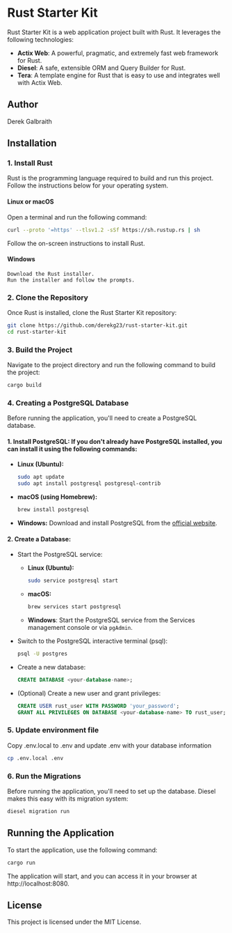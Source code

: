# Rust Starter Kit

Rust Starter Kit is a web application project built with Rust. It leverages the following technologies:

- **Actix Web**: A powerful, pragmatic, and extremely fast web framework for Rust.
- **Diesel**: A safe, extensible ORM and Query Builder for Rust.
- **Tera**: A template engine for Rust that is easy to use and integrates well with Actix Web.

## Author

Derek Galbraith

## Installation

### 1. Install Rust

Rust is the programming language required to build and run this project. Follow the instructions below for your operating system.

#### Linux or macOS

Open a terminal and run the following command:

```bash
curl --proto '=https' --tlsv1.2 -sSf https://sh.rustup.rs | sh
```

Follow the on-screen instructions to install Rust.

#### Windows

    Download the Rust installer.
    Run the installer and follow the prompts.

### 2. Clone the Repository

Once Rust is installed, clone the Rust Starter Kit repository:

```bash
git clone https://github.com/derekg23/rust-starter-kit.git
cd rust-starter-kit
```

### 3. Build the Project

Navigate to the project directory and run the following command to build the project:

```bash
cargo build
```

### 4. Creating a PostgreSQL Database

Before running the application, you'll need to create a PostgreSQL database.

#### 1. **Install PostgreSQL**: If you don't already have PostgreSQL installed, you can install it using the following commands:

   - **Linux (Ubuntu):**
     ```bash
     sudo apt update
     sudo apt install postgresql postgresql-contrib
     ```

   - **macOS (using Homebrew):**
     ```bash
     brew install postgresql
     ```

   - **Windows:**
     Download and install PostgreSQL from the [official website](https://www.postgresql.org/download/windows/).

#### 2. **Create a Database**:

   - Start the PostgreSQL service:
     - **Linux (Ubuntu):**
       ```bash
       sudo service postgresql start
       ```
     - **macOS:**
       ```bash
       brew services start postgresql
       ```
     - **Windows**:
       Start the PostgreSQL service from the Services management console or via `pgAdmin`.

   - Switch to the PostgreSQL interactive terminal (psql):
     ```bash
     psql -U postgres
     ```

   - Create a new database:
     ```sql
     CREATE DATABASE <your-database-name>;
     ```

   - (Optional) Create a new user and grant privileges:
     ```sql
     CREATE USER rust_user WITH PASSWORD 'your_password';
     GRANT ALL PRIVILEGES ON DATABASE <your-database-name> TO rust_user;
     ```

### 5. Update environment file

Copy .env.local to .env and update .env with your database information

```bash
cp .env.local .env
```

### 6. Run the Migrations

Before running the application, you'll need to set up the database. Diesel makes this easy with its migration system:

```bash
diesel migration run
```

## Running the Application

To start the application, use the following command:

```bash
cargo run
```

The application will start, and you can access it in your browser at http://localhost:8080.

## License

This project is licensed under the MIT License.
